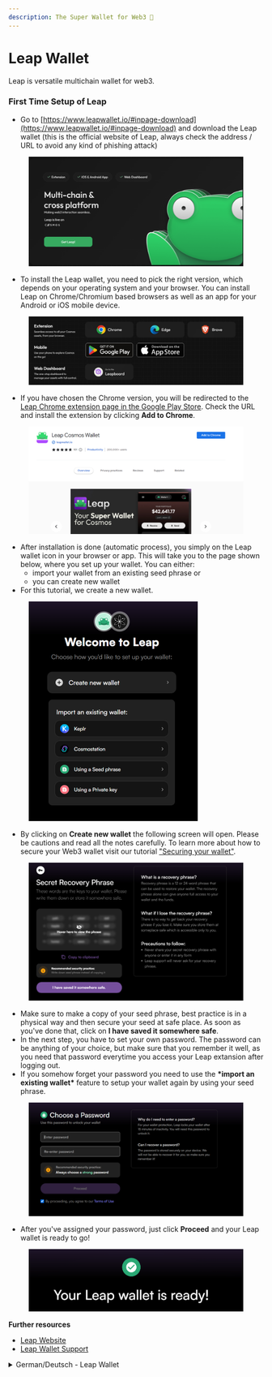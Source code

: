 ```yaml
---
description: The Super Wallet‍ for Web3 🐸
---
```


# Leap Wallet

Leap is versatile multichain wallet for web3.&#x20;

### First Time Setup of Leap

* Go to [https://www.leapwallet.io/#inpage-download](https://www.leapwallet.io/#inpage-download) and download the Leap wallet (this is the official website of Leap, always check the address / URL to avoid any kind of phishing attack)&#x20;

<figure><img src="../../../.gitbook/assets/image (5).png" alt=""><figcaption></figcaption></figure>

* To install the Leap wallet, you need to pick the right version, which depends on your operating system and your browser. You can install Leap on Chrome/Chromium based browsers as well as an app for your Android or iOS mobile device.

<figure><img src="../../../.gitbook/assets/image (38).png" alt=""><figcaption></figcaption></figure>



* If you have chosen the Chrome version, you will be redirected to the [Leap Chrome extension page in the Google Play Store](https://chrome.google.com/webstore/detail/leap-cosmos-wallet/fcfcfllfndlomdhbehjjcoimbgofdncg/?utm\_source=website\&utm\_medium=permanent-website\&utm\_campaign=permanent). Check the URL and install the extension by clicking **Add to Chrome**.

<figure><img src="../../../.gitbook/assets/image (40).png" alt=""><figcaption></figcaption></figure>



* After installation is done (automatic process), you simply on the Leap wallet icon in your browser or app. This will take you to the page shown below, where you set up your wallet. You can either:
  * &#x20;import your wallet from an existing seed phrase or&#x20;
  * you can create new wallet&#x20;
* For this tutorial, we create a new wallet.&#x20;

<figure><img src="../../../.gitbook/assets/image (41).png" alt="" width="334"><figcaption></figcaption></figure>



* By clicking on **Create new wallet** the following screen will open. Please be cautions and read all the notes carefully. To learn more about how to secure your Web3 wallet visit our tutorial ["Securing your wallet"](securing-your-wallet.md).&#x20;

<figure><img src="../../../.gitbook/assets/image (42).png" alt=""><figcaption></figcaption></figure>



* Make sure to make a copy of your seed phrase, best practice is in a physical way and then secure your seed at safe place. As soon as you've done that, click on **I have saved it somewhere safe**.
* In the next step, you have to set your own password. The password can be anything of your choice, but make sure that you remember it well, as you need that password everytime you access your Leap extansion after logging out.&#x20;
* If you somehow forget your password you need to use the **\*import an existing wallet\*** feature to setup your wallet again by using your seed phrase.&#x20;

<figure><img src="../../../.gitbook/assets/image (43).png" alt=""><figcaption></figcaption></figure>



* After you've assigned your password, just click **Proceed** and your Leap wallet is ready to go!

<figure><img src="../../../.gitbook/assets/image (44).png" alt=""><figcaption></figcaption></figure>



**Further resources**

* [Leap Website](https://www.leapwallet.io/)
* [Leap Wallet Support](https://leapwallet.notion.site/Leap-Cosmos-Wallet-Support-ba1da3c05d3341eaa44a1850ed3260ee)



<details>

<summary>German/Deutsch - Leap Wallet</summary>

### Erstmalige Einrichtung von Leap

* Gehe auf [https://www.leapwallet.io/#inpage-download](https://www.leapwallet.io/#inpage-download) und lade die Leap Wallet herunter (dies ist die offizielle Website von Leap, überprüfe immer die Adresse/URL, um jede Art von Phishing-Angriff zu vermeiden)

<img src="../../../.gitbook/assets/image (5).png" alt="" data-size="original">

* Um die Leap Wallet zu installieren, musst du die richtige Version auswählen. Diese hängt von deinem Betriebssystem und deinem Browser ab. Du kannst Leap auf Chrome/Chromium-basierten Browsern sowie als App für dein Android- oder iOS-Mobilgerät installieren.

<img src="../../../.gitbook/assets/image (38).png" alt="" data-size="original">



* Falls du die Chrome-Version gewählt hast, wirst du auf die Seite der Chrome-Erweiterung von [Leap im Google Play Store](https://chrome.google.com/webstore/detail/leap-cosmos-wallet/fcfcfllfndlomdhbehjjcoimbgofdncg/?utm\_source=website\&utm\_medium=permanent-website\&utm\_campaign=permanent) weitergeleitet. Überprüfe die URL und installiere die Erweiterung, indem du auf **Add to Chrome / Zu Chrome hinzufügen** klickst.

<img src="../../../.gitbook/assets/image (40).png" alt="" data-size="original">



* Nachdem die Installation abgeschlossen wurde (automatischer Prozess), klicke einfach auf das Symbol für die Leap Wallet in deinem Browser oder deiner App.&#x20;
* Du gelangst dann auf diese Seite, auf der du deine Wallet einrichtest. Du kannst entweder
  * Deine Wallet aus einer bestehenden Seed-Phrase importieren oder&#x20;
  * eine neue Wallet erstellen.
* In diesem Tutorial erstellen wir eine neue Wallet.

<img src="../../../.gitbook/assets/image (41).png" alt="" data-size="original">



* Wenn du auf **Create new wallet** klickst, wird der folgende Bildschirm geöffnet. Bitte sei vorsichtig und lies alle Hinweise sorgfältig durch. Um mehr darüber zu erfahren, wie du deine Web3-Wallet sichern kannst, besuche unser Tutorial "Sichere deine Wallet".

<img src="../../../.gitbook/assets/image (42).png" alt="" data-size="original">



* Stelle sicher, dass du eine Kopie deiner Seed-Phrase anfertigst, am besten auf physische Weise (auf einem Blatt Papier, o.ä.) und lagere deine Seed an einem sicheren Ort. Sobald du das getan hast, klicke auf**I have saved it somewhere safe**.
* Im nächsten Schritt legst du dein eigenes Passwort fest. Das Passwort kannst du frei wählen, aber merke es dir gut, denn du brauchst es jedes Mal, wenn du nach dem Abmelden wieder auf deine Leap-Erweiterung zugreifen willst.
* Wenn du dein Passwort vergessen haben solltest, musst du die Funktion **Import an existing wallet** verwenden, um deine Wallet mithilfe deiner Seed-Phrase neu einzurichten.

<img src="../../../.gitbook/assets/image (43).png" alt="" data-size="original">



* Nachdem du dein Passwort vergeben hast, klicke einfach auf "Weiter" und deine Leap-Wallet ist einsatzbereit!

<img src="../../../.gitbook/assets/image (44).png" alt="" data-size="original">



**Weiterführende Informationen & Ressourcen**

* [Leap Website](https://www.leapwallet.io/) (EN)
* [Leap Wallet Support](https://leapwallet.notion.site/Leap-Cosmos-Wallet-Support-ba1da3c05d3341eaa44a1850ed3260ee) (EN)

</details>

